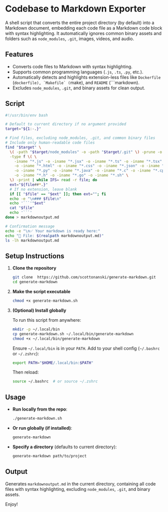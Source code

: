 # Codebase to Markdown Exporter

A shell script that converts the entire project directory (by default) into a Markdown document, embedding each code file as a Markdown code block with syntax highlighting. It automatically ignores common binary assets and folders such as `node_modules`, `.git`, images, videos, and audio.

## Features
- Converts code files to Markdown with syntax highlighting.
- Supports common programming languages (`.js`, `.ts`, `.py`, etc.).
- Automatically detects and highlights extension-less files like `Dockerfile` (```dockerfile), `Makefile` (```make), and `README` (```markdown).
- Excludes `node_modules`, `.git`, and binary assets for clean output.


## Script

```bash
#!/usr/bin/env bash

# Default to current directory if no argument provided
target="${1:-.}"

# Find files, excluding node_modules, .git, and common binary files
# Include only human-readable code files
find "$target" \
  \( -path "$target/node_modules" -o -path "$target/.git" \) -prune -o \
  -type f \( \
    -iname "*.js" -o -iname "*.jsx" -o -iname "*.ts" -o -iname "*.tsx" \
    -o -iname "*.html" -o -iname "*.css" -o -iname "*.json" -o -iname "*.md" \
    -o -iname "*.py" -o -iname "*.java" -o -iname "*.c" -o -iname "*.cpp" \
    -o -iname "*.h" -o -iname "*.go" -o -iname "*.sh" \
  \) -print | while IFS= read -r file; do
  ext="${file##*.}"
  # If no extension, leave blank
  if [[ "$file" == "$ext" ]]; then ext=""; fi
  echo -e "\n### $file\n"
  echo '```'"$ext"
  cat "$file"
  echo '```'
done > markdownoutput.md

# Confirmation message
echo -e "\n✅ Your markdown is ready here:"
echo "📄 File: $(realpath markdownoutput.md)"
ls -lh markdownoutput.md
```

## Setup Instructions

1. **Clone the repository**
   ```bash
   git clone  https://github.com/scottonanski/generate-markdown.git
   cd generate-markdown
   ```

2. **Make the script executable**
   ```bash
   chmod +x generate-markdown.sh
   ```

3. **(Optional) Install globally**

   To run this script from anywhere:
   ```bash
   mkdir -p ~/.local/bin
   cp generate-markdown.sh ~/.local/bin/generate-markdown
   chmod +x ~/.local/bin/generate-markdown
   ```

   Ensure `~/.local/bin` is in your `PATH`. Add to your shell config (`~/.bashrc` or `~/.zshrc`):
   ```bash
   export PATH="$HOME/.local/bin:$PATH"
   ```
   Then reload:
   ```bash
   source ~/.bashrc  # or source ~/.zshrc
   ```

## Usage

- **Run locally from the repo**:
  ```bash
  ./generate-markdown.sh
  ```

- **Or run globally (if installed)**:
  ```bash
  generate-markdown
  ```


- **Specify a directory** (defaults to current directory):
  ```bash
  generate-markdown path/to/project
  ```
## Output

Generates `markdownoutput.md` in the current directory, containing all code files with syntax highlighting, excluding `node_modules`, `.git`, and binary assets.

Enjoy!

